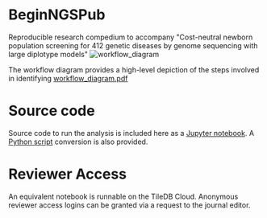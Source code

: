 # BeginNGSPub
Reproducible research compedium to accompany "Cost-neutral newborn population screening for 412 genetic diseases by genome sequencing with large diplotype models"
![workflow_diagram](https://github.com/TileDB-Inc/BeginNGSPub/assets/147991/51bb5965-0e31-4bba-889b-b30850098538)

The workflow diagram provides a high-level depiction of the steps involved in identifying [workflow_diagram.pdf](https://github.com/TileDB-Inc/BeginNGSPub/files/15042044/workflow_diagram.pdf)

# Source code
Source code to run the analysis is included here as a [Jupyter notebook](beginNGS_compedium_notebook.ipynb). A [Python script](beginNGS_compedium.py) conversion is also provided.

# Reviewer Access
An equivalent notebook is runnable on the TileDB Cloud. Anonymous reviewer access logins can be granted via a request to the journal editor.
